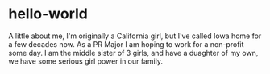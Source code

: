 # hello-world

A little about me, I'm originally a California girl, but I've called Iowa home for a few decades now. 
As a PR Major I am hoping to work for a non-profit some day. 
I am the middle sister of 3 girls, and have a duaghter of my own, we have some serious girl power in our family. 


